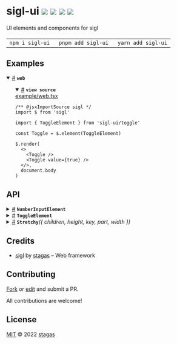 <h1>
sigl-ui <a href="https://npmjs.org/package/sigl-ui"><img src="https://img.shields.io/badge/npm-v0.0.1-F00.svg?colorA=000"/></a> <a href="src"><img src="https://img.shields.io/badge/loc-178-FFF.svg?colorA=000"/></a> <a href="https://cdn.jsdelivr.net/npm/sigl-ui@0.0.1/dist/sigl-ui.min.js"><img src="https://img.shields.io/badge/brotli-16.3K-333.svg?colorA=000"/></a> <a href="LICENSE"><img src="https://img.shields.io/badge/license-MIT-F0B.svg?colorA=000"/></a>
</h1>

<p></p>

UI elements and components for sigl

<h4>
<table><tr><td title="Triple click to select and copy paste">
<code>npm i sigl-ui </code>
</td><td title="Triple click to select and copy paste">
<code>pnpm add sigl-ui </code>
</td><td title="Triple click to select and copy paste">
<code>yarn add sigl-ui</code>
</td></tr></table>
</h4>

## Examples

<details id="example$web" title="web" open><summary><span><a href="#example$web">#</a></span>  <code><strong>web</strong></code></summary>  <ul>    <details id="source$web" title="web source code" open><summary><span><a href="#source$web">#</a></span>  <code><strong>view source</strong></code></summary>  <a href="example/web.tsx">example/web.tsx</a>  <p>

```tsx
/** @jsxImportSource sigl */
import $ from 'sigl'

import { ToggleElement } from 'sigl-ui/toggle'

const Toggle = $.element(ToggleElement)

$.render(
  <>
    <Toggle />
    <Toggle value={true} />
  </>,
  document.body
)
```

</p>
</details></ul></details>

## API

<p>  <details id="NumberInputElement$1" title="Class" ><summary><span><a href="#NumberInputElement$1">#</a></span>  <code><strong>NumberInputElement</strong></code>    </summary>  <a href="src/number-input.tsx#L7">src/number-input.tsx#L7</a>  <ul>        <p>  <details id="constructor$2" title="Constructor" ><summary><span><a href="#constructor$2">#</a></span>  <code><strong>constructor</strong></code><em>()</em>    </summary>    <ul>    <p>  <details id="new NumberInputElement$3" title="ConstructorSignature" ><summary><span><a href="#new NumberInputElement$3">#</a></span>  <code><strong>new NumberInputElement</strong></code><em>()</em>    </summary>    <ul><p><a href="#NumberInputElement$1">NumberInputElement</a></p>        </ul></details></p>    </ul></details><details id="max$6" title="Property" ><summary><span><a href="#max$6">#</a></span>  <code><strong>max</strong></code>  <span><span>&nbsp;=&nbsp;</span>  <code>100</code></span>  </summary>  <a href="src/number-input.tsx#L10">src/number-input.tsx#L10</a>  <ul><p>number</p>        </ul></details><details id="min$5" title="Property" ><summary><span><a href="#min$5">#</a></span>  <code><strong>min</strong></code>  <span><span>&nbsp;=&nbsp;</span>  <code>0</code></span>  </summary>  <a href="src/number-input.tsx#L9">src/number-input.tsx#L9</a>  <ul><p>number</p>        </ul></details><details id="onmounted$20" title="Property" ><summary><span><a href="#onmounted$20">#</a></span>  <code><strong>onmounted</strong></code>    </summary>    <ul><p><span>EventHandler</span>&lt;<a href="#NumberInputElement$1">NumberInputElement</a>, <span>CustomEvent</span>&lt;any&gt;&gt;</p>        </ul></details><details id="onunmounted$21" title="Property" ><summary><span><a href="#onunmounted$21">#</a></span>  <code><strong>onunmounted</strong></code>    </summary>    <ul><p><span>EventHandler</span>&lt;<a href="#NumberInputElement$1">NumberInputElement</a>, <span>CustomEvent</span>&lt;any&gt;&gt;</p>        </ul></details><details id="step$7" title="Property" ><summary><span><a href="#step$7">#</a></span>  <code><strong>step</strong></code>  <span><span>&nbsp;=&nbsp;</span>  <code>0.1</code></span>  </summary>  <a href="src/number-input.tsx#L11">src/number-input.tsx#L11</a>  <ul><p>number</p>        </ul></details><details id="value$4" title="Property" ><summary><span><a href="#value$4">#</a></span>  <code><strong>value</strong></code>  <span><span>&nbsp;=&nbsp;</span>  <code>0</code></span>  </summary>  <a href="src/number-input.tsx#L8">src/number-input.tsx#L8</a>  <ul><p>number</p>        </ul></details><details id="mounted$8" title="Method" ><summary><span><a href="#mounted$8">#</a></span>  <code><strong>mounted</strong></code><em>($)</em>    </summary>  <a href="src/number-input.tsx#L13">src/number-input.tsx#L13</a>  <ul>    <p>    <details id="$$10" title="Parameter" ><summary><span><a href="#$$10">#</a></span>  <code><strong>$</strong></code>    </summary>    <ul><p><span>Context</span>&lt;<a href="#NumberInputElement$1">NumberInputElement</a> &amp; <span>JsxContext</span>&lt;<a href="#NumberInputElement$1">NumberInputElement</a>&gt; &amp; <span>Omit</span>&lt;{<p>    <details id="ctor$14" title="Parameter" ><summary><span><a href="#ctor$14">#</a></span>  <code><strong>ctor</strong></code>    </summary>    <ul><p><span>Class</span>&lt;<a href="#T$13">T</a>&gt;</p>        </ul></details>  <p><strong></strong>&lt;<span>T</span>&gt;<em>(ctor)</em>  &nbsp;=&gt;  <ul><span>CleanClass</span>&lt;<a href="#T$13">T</a>&gt;</ul></p>  <details id="ctx$18" title="Parameter" ><summary><span><a href="#ctx$18">#</a></span>  <code><strong>ctx</strong></code>    </summary>    <ul><p><a href="#T$17">T</a> | <span>Class</span>&lt;<a href="#T$17">T</a>&gt;</p>        </ul></details>  <p><strong></strong>&lt;<span>T</span>&gt;<em>(ctx)</em>  &nbsp;=&gt;  <ul><span>Wrapper</span>&lt;<a href="#T$17">T</a>&gt;</ul></p></p>} &amp; <span>__module</span> &amp; {}, <code>"transition"</code>&gt;&gt;</p>        </ul></details>  <p><strong>mounted</strong><em>($)</em>  &nbsp;=&gt;  <ul>void</ul></p></p>    </ul></details></p></ul></details><details id="ToggleElement$31" title="Class" ><summary><span><a href="#ToggleElement$31">#</a></span>  <code><strong>ToggleElement</strong></code>    </summary>  <a href="src/toggle.tsx#L7">src/toggle.tsx#L7</a>  <ul>        <p>  <details id="constructor$32" title="Constructor" ><summary><span><a href="#constructor$32">#</a></span>  <code><strong>constructor</strong></code><em>()</em>    </summary>    <ul>    <p>  <details id="new ToggleElement$33" title="ConstructorSignature" ><summary><span><a href="#new ToggleElement$33">#</a></span>  <code><strong>new ToggleElement</strong></code><em>()</em>    </summary>    <ul><p><a href="#ToggleElement$31">ToggleElement</a></p>        </ul></details></p>    </ul></details><details id="onmounted$47" title="Property" ><summary><span><a href="#onmounted$47">#</a></span>  <code><strong>onmounted</strong></code>    </summary>    <ul><p><span>EventHandler</span>&lt;<a href="#ToggleElement$31">ToggleElement</a>, <span>CustomEvent</span>&lt;any&gt;&gt;</p>        </ul></details><details id="onunmounted$48" title="Property" ><summary><span><a href="#onunmounted$48">#</a></span>  <code><strong>onunmounted</strong></code>    </summary>    <ul><p><span>EventHandler</span>&lt;<a href="#ToggleElement$31">ToggleElement</a>, <span>CustomEvent</span>&lt;any&gt;&gt;</p>        </ul></details><details id="value$34" title="Property" ><summary><span><a href="#value$34">#</a></span>  <code><strong>value</strong></code>  <span><span>&nbsp;=&nbsp;</span>  <code>false</code></span>  </summary>  <a href="src/toggle.tsx#L8">src/toggle.tsx#L8</a>  <ul><p>boolean</p>        </ul></details><details id="mounted$35" title="Method" ><summary><span><a href="#mounted$35">#</a></span>  <code><strong>mounted</strong></code><em>($)</em>    </summary>  <a href="src/toggle.tsx#L10">src/toggle.tsx#L10</a>  <ul>    <p>    <details id="$$37" title="Parameter" ><summary><span><a href="#$$37">#</a></span>  <code><strong>$</strong></code>    </summary>    <ul><p><span>Context</span>&lt;<a href="#ToggleElement$31">ToggleElement</a> &amp; <span>JsxContext</span>&lt;<a href="#ToggleElement$31">ToggleElement</a>&gt; &amp; <span>Omit</span>&lt;{<p>    <details id="ctor$41" title="Parameter" ><summary><span><a href="#ctor$41">#</a></span>  <code><strong>ctor</strong></code>    </summary>    <ul><p><span>Class</span>&lt;<a href="#T$13">T</a>&gt;</p>        </ul></details>  <p><strong></strong>&lt;<span>T</span>&gt;<em>(ctor)</em>  &nbsp;=&gt;  <ul><span>CleanClass</span>&lt;<a href="#T$13">T</a>&gt;</ul></p>  <details id="ctx$45" title="Parameter" ><summary><span><a href="#ctx$45">#</a></span>  <code><strong>ctx</strong></code>    </summary>    <ul><p><a href="#T$17">T</a> | <span>Class</span>&lt;<a href="#T$17">T</a>&gt;</p>        </ul></details>  <p><strong></strong>&lt;<span>T</span>&gt;<em>(ctx)</em>  &nbsp;=&gt;  <ul><span>Wrapper</span>&lt;<a href="#T$17">T</a>&gt;</ul></p></p>} &amp; <span>__module</span> &amp; {}, <code>"transition"</code>&gt;&gt;</p>        </ul></details>  <p><strong>mounted</strong><em>($)</em>  &nbsp;=&gt;  <ul>void</ul></p></p>    </ul></details></p></ul></details><details id="Stretchy$22" title="Function" ><summary><span><a href="#Stretchy$22">#</a></span>  <code><strong>Stretchy</strong></code><em>({ children, height, key, part, width })</em>    </summary>  <a href="src/stretchy.tsx#L3">src/stretchy.tsx#L3</a>  <ul>    <p>    {<p>  <details id="children$30" title="Property" ><summary><span><a href="#children$30">#</a></span>  <code><strong>children</strong></code>    </summary>  <a href="src/stretchy.tsx#L9">src/stretchy.tsx#L9</a>  <ul><p><span>VKid</span></p>        </ul></details><details id="height$29" title="Property" ><summary><span><a href="#height$29">#</a></span>  <code><strong>height</strong></code>    </summary>  <a href="src/stretchy.tsx#L8">src/stretchy.tsx#L8</a>  <ul><p>number</p>        </ul></details><details id="key$26" title="Property" ><summary><span><a href="#key$26">#</a></span>  <code><strong>key</strong></code>    </summary>  <a href="src/stretchy.tsx#L5">src/stretchy.tsx#L5</a>  <ul><p>string</p>        </ul></details><details id="part$27" title="Property" ><summary><span><a href="#part$27">#</a></span>  <code><strong>part</strong></code>    </summary>  <a href="src/stretchy.tsx#L6">src/stretchy.tsx#L6</a>  <ul><p>string</p>        </ul></details><details id="width$28" title="Property" ><summary><span><a href="#width$28">#</a></span>  <code><strong>width</strong></code>    </summary>  <a href="src/stretchy.tsx#L7">src/stretchy.tsx#L7</a>  <ul><p>number</p>        </ul></details></p>}  <p><strong>Stretchy</strong><em>({ children, height, key, part, width })</em>  &nbsp;=&gt;  <ul><span>VKid</span></ul></p></p>    </ul></details></p>

## Credits

- [sigl](https://npmjs.org/package/sigl) by [stagas](https://github.com/stagas) &ndash; Web framework

## Contributing

[Fork](https://github.com/stagas/sigl-ui/fork) or [edit](https://github.dev/stagas/sigl-ui) and submit a PR.

All contributions are welcome!

## License

<a href="LICENSE">MIT</a> &copy; 2022 [stagas](https://github.com/stagas)
